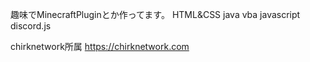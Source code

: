 趣味でMinecraftPluginとか作ってます。
HTML&CSS java vba javascript discord.js

chirknetwork所属 https://chirknetwork.com
